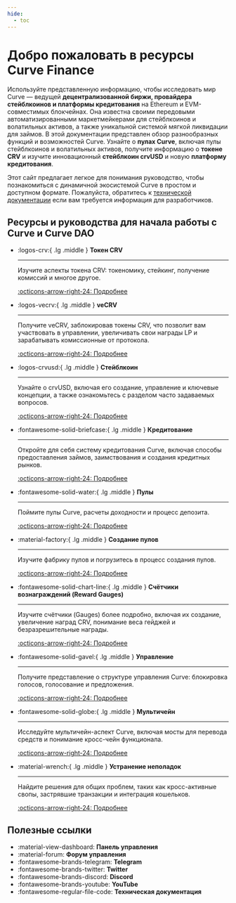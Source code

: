 ```yaml
---
hide:
  - toc
---
```


<h1>Добро пожаловать в ресурсы Curve Finance</h1>

Используйте представленную информацию, чтобы исследовать мир Curve — ведущей **децентрализованной биржи, провайдера стейблкоинов и платформы кредитования** на Ethereum и EVM-совместимых блокчейнах. Она известна своими передовыми автоматизированными маркетмейкерами для стейблкоинов и волатильных активов, а также уникальной системой мягкой ликвидации для займов. В этой документации представлен обзор разнообразных функций и возможностей Curve. Узнайте о **пулах Curve**, включая пулы стейблкоинов и волатильных активов, получите информацию о **токене CRV** и изучите инновационный **стейблкоин crvUSD** и новую **платформу кредитования**.

Этот сайт предлагает легкое для понимания руководство, чтобы познакомиться с динамичной экосистемой Curve в простом и доступном формате. Пожалуйста, обратитесь к [технической документации](https://docs.curve.fi) если вам требуется информация для разработчиков.

<h2 style="font-weight: bold;">Ресурсы и руководства для начала работы с Curve и Curve DAO</h2>

<div class="grid cards" markdown>

-   :logos-crv:{ .lg .middle } **Токен CRV**

    ---

    Изучите аспекты токена CRV: токеномику, стейкинг, получение комиссий и многое другое.

    [:octicons-arrow-right-24: Подробнее](./crv-token/overview.md)

-   :logos-vecrv:{ .lg .middle } **veCRV**

    ---

    Получите veCRV, заблокировав токены CRV, что позволит вам участвовать в управлении, увеличивать свои награды LP и зарабатывать комиссионные от протокола.

    [:octicons-arrow-right-24: Подробнее](./vecrv/overview.md)

-   :logos-crvusd:{ .lg .middle } **Стейблкоин**

    ---

    Узнайте о crvUSD, включая его создание, управление и ключевые концепции, а также ознакомьтесь с разделом часто задаваемых вопросов.

    [:octicons-arrow-right-24: Подробнее](./crvusd/understanding-crvusd.md)

-   :fontawesome-solid-briefcase:{ .lg .middle } **Кредитование**

    ---

    Откройте для себя систему кредитования Curve, включая способы предоставления займов, заимствования и создания кредитных рынков.

    [:octicons-arrow-right-24: Подробнее](./lending/overview.md)

-   :fontawesome-solid-water:{ .lg .middle } **Пулы**

    ---

    Поймите пулы Curve, расчеты доходности и процесс депозита.

    [:octicons-arrow-right-24: Подробнее](./lp/overview.md)

-   :material-factory:{ .lg .middle } **Создание пулов**

    ---

    Изучите фабрику пулов и погрузитесь в процесс создания пулов.

    [:octicons-arrow-right-24: Подробнее](./factory-pools/pool-creation-overview.md)

-   :fontawesome-solid-chart-line:{ .lg .middle } **Счётчики вознаграждений (Reward Gauges)**

    ---

    Изучите счётчики (Gauges) более подробно, включая их создание, увеличение наград CRV, понимание веса гейджей и безразрешительные награды.

    [:octicons-arrow-right-24: Подробнее](./reward-gauges/overview.md)

-   :fontawesome-solid-gavel:{ .lg .middle } **Управление**

    ---

    Получите представление о структуре управления Curve: блокировка голосов, голосование и предложения.

    [:octicons-arrow-right-24: Подробнее](./governance/understanding-governance.md)

-   :fontawesome-solid-globe:{ .lg .middle } **Мультичейн**

    ---

    Исследуйте мультичейн-аспект Curve, включая мосты для перевода средств и понимание кросс-чейн функционала.

    [:octicons-arrow-right-24: Подробнее](./multichain/understanding-multichain.md)

-   :material-wrench:{ .lg .middle } **Устранение неполадок**

    ---

    Найдите решения для общих проблем, таких как кросс-активные свопы, застрявшие транзакции и интеграция кошельков.

    [:octicons-arrow-right-24: Подробнее](./troubleshooting/support.md)

</div>

## **Полезные ссылки**

<div class="grid cards" markdown>

- <a href="http://dao.curve.fi/" style="color: inherit; text-decoration: none;">:material-view-dashboard: **Панель управления**</a>
- <a href="https://gov.curve.fi/" style="color: inherit; text-decoration: none;">:material-forum: **Форум управления**</a>
- <a href="https://t.me/curvefi" style="color: inherit; text-decoration: none;">:fontawesome-brands-telegram: **Telegram**</a>
- <a href="https://twitter.com/curvefinance" style="color: inherit; text-decoration: none;">:fontawesome-brands-twitter: **Twitter**</a>
- <a href="https://discord.gg/rgrfS7W" style="color: inherit; text-decoration: none;">:fontawesome-brands-discord: **Discord**</a>
- <a href="http://www.youtube.com/c/CurveFinance" style="color: inherit; text-decoration: none;">:fontawesome-brands-youtube: **YouTube**</a>
- <a href="https://docs.curve.fi/" style="color: inherit; text-decoration: none;">:fontawesome-regular-file-code: **Техническая документация**</a>

</div>


